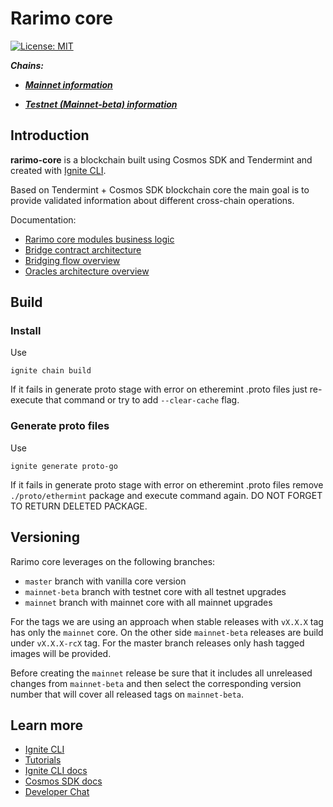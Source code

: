 # Rarimo core

[![License: MIT](https://img.shields.io/badge/License-MIT-yellow.svg)](https://opensource.org/licenses/MIT)

***Chains:***

* [***Mainnet information***](./docs/common/mainnet/001-mainnet.md)

* [***Testnet (Mainnet-beta) information***](./docs/common/testnet/001-testnet.md)

## Introduction

**rarimo-core** is a blockchain built using Cosmos SDK and Tendermint and created
with [Ignite CLI](https://ignite.com/cli).

Based on Tendermint + Cosmos SDK blockchain core the main goal is to provide validated information about different
cross-chain operations.

Documentation:

* [Rarimo core modules business logic](./x/README.md)
* [Bridge contract architecture](./docs/common/contracts/001-contracts.md)
* [Bridging flow overview](./docs/common/bridging/001-bridging.md)
* [Oracles architecture overview](./docs/common/oracles/001-oracles.md)

## Build

### Install

Use

```shell
ignite chain build
```

If it fails in generate proto stage with error on etheremint .proto files just re-execute that command or try to
add `--clear-cache` flag.

### Generate proto files

Use

```shell
ignite generate proto-go
```

If it fails in generate proto stage with error on etheremint .proto files remove `./proto/ethermint` package and execute
command again.
DO NOT FORGET TO RETURN DELETED PACKAGE.

## Versioning

Rarimo core leverages on the following branches:

- `master` branch with vanilla core version
- `mainnet-beta` branch with testnet core with all testnet upgrades
- `mainnet` branch with mainnet core with all mainnet upgrades

For the tags we are using an approach when stable releases with `vX.X.X` tag has only the `mainnet` core. On the other
side `mainnet-beta` releases are build under `vX.X.X-rcX` tag. For the master branch releases only hash tagged images
will be provided.

Before creating the `mainnet` release be sure that it includes all unreleased changes from `mainnet-beta` and then
select the corresponding version number that will cover all released tags on `mainnet-beta`.

## Learn more

- [Ignite CLI](https://ignite.com/cli)
- [Tutorials](https://docs.ignite.com/guide)
- [Ignite CLI docs](https://docs.ignite.com)
- [Cosmos SDK docs](https://docs.cosmos.network)
- [Developer Chat](https://discord.gg/ignite)
